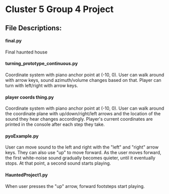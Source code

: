 # Cluster 5 Group 4 Project

## File Descriptions:
#### final.py
Final haunted house

#### turning_prototype_continuous.py
Coordinate system with piano anchor point at (-10, 0). User can walk around with arrow keys, sound azimuth/volume changes based on that. Player can turn with left/right with arrow keys.

#### player coords thing.py
Coordinate system with piano anchor point at (-10, 0). User can walk around the coordinate plane with up/down/right/left arrows and the location of the sound they hear changes accordingly. Player's current coordinates are printed in the console after each step they take.

#### pyoExample.py
User can move sound to the left and right with the "left" and "right" arrow keys. They can also use "up" to move forward. As the user moves forward, the first white-noise sound gradually becomes quieter, until it eventually stops. At that point, a second sound starts playing.

#### HauntedProject1.py
When user presses the "up" arrow, forward footsteps start playing.
